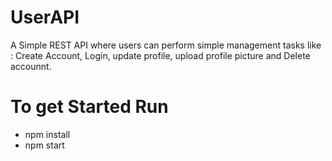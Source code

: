 # UserAPI
A Simple REST API where users can perform simple management tasks like : Create Account, Login, update profile, upload profile picture and Delete accounnt.
# To get Started Run
* npm install
* npm start
